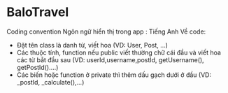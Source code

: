 # BaloTravel

Coding convention 
Ngôn ngữ hiển thị trong app : Tiếng Anh 
Về code: 
 - Đặt tên class là danh từ, viết hoa (VD: User, Post, ...)
 - Các thuộc tính, function nếu public viết thường chữ cái đầu và viết hoa các từ bắt đầu sau (VD: userId,username,postId, getUsername(), getPostId()....)
 - Các biến hoặc function ở private thì thêm dấu gạch dưới ở đầu (VD: _postId, _calculate(),...)
